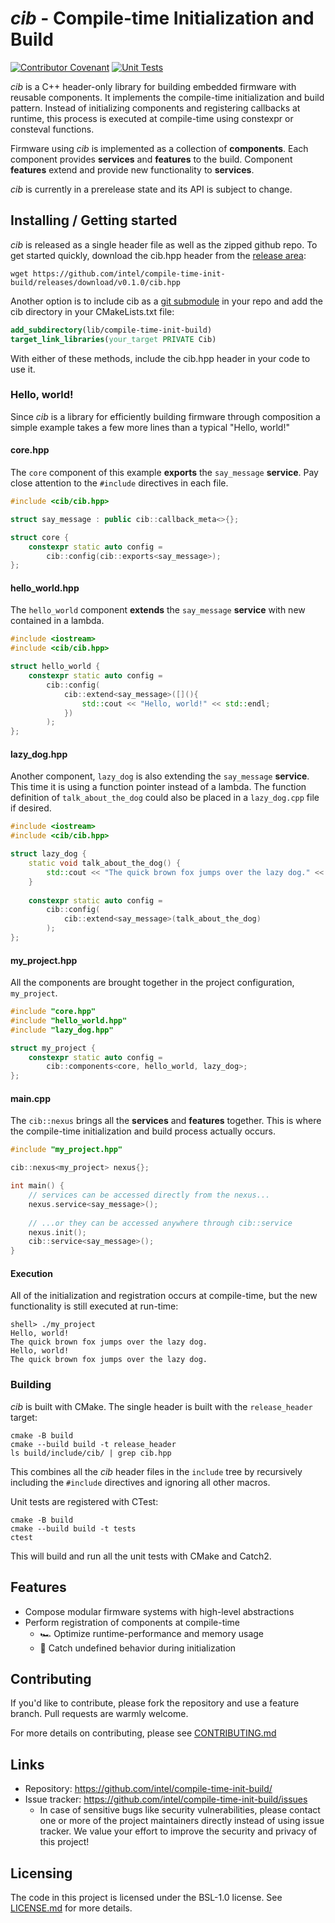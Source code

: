 # *cib* - Compile-time Initialization and Build

[![Contributor Covenant](https://img.shields.io/badge/Contributor%20Covenant-2.1-4baaaa.svg)](CODE_OF_CONDUCT.md)
[![Unit Tests](https://github.com/intel/compile-time-init-build/actions/workflows/unit_tests.yml/badge.svg)](https://github.com/intel/compile-time-init-build/actions/workflows/unit_tests.yml)

 *cib* is a C++ header-only library for building embedded firmware with reusable
components. It implements the compile-time initialization and build pattern. 
Instead of initializing components and registering callbacks at runtime, this
process is executed at compile-time using constexpr or consteval functions.

Firmware using *cib* is implemented as a collection of **components**. Each 
component provides **services** and **features** to the build. Component
**features** extend and provide new functionality to **services**.

*cib* is currently in a prerelease state and its API is subject to change.

## Installing / Getting started

*cib* is released as a single header file as well as the zipped github repo. 
To get started quickly, download the cib.hpp header from the 
[release area](https://github.com/intel/compile-time-init-build/releases):

```shell
wget https://github.com/intel/compile-time-init-build/releases/download/v0.1.0/cib.hpp
```

Another option is to include cib as a 
[git submodule](https://github.blog/2016-02-01-working-with-submodules/) 
in your repo and add the cib directory in your CMakeLists.txt file:

```cmake
add_subdirectory(lib/compile-time-init-build)
target_link_libraries(your_target PRIVATE Cib)
```

With either of these methods, include the cib.hpp header in your code to use it.

### Hello, world!

Since *cib* is a library for efficiently building firmware through composition
a simple example takes a few more lines than a typical "Hello, world!"

#### core.hpp
The `core` component of this example **exports** the `say_message` **service**. Pay close
attention to the `#include` directives in each file.
```c++
#include <cib/cib.hpp>

struct say_message : public cib::callback_meta<>{};

struct core {
    constexpr static auto config =
        cib::config(cib::exports<say_message>);
};
```
#### hello_world.hpp
The `hello_world` component **extends** the `say_message` **service** with new
contained in a lambda.
```c++
#include <iostream>
#include <cib/cib.hpp>

struct hello_world {
    constexpr static auto config =
        cib::config(
            cib::extend<say_message>([](){
                std::cout << "Hello, world!" << std::endl;
            })        
        );
};
```
#### lazy_dog.hpp
Another component, `lazy_dog` is also extending the `say_message` **service**.
This time it is using a function pointer instead of a lambda. The function 
definition of `talk_about_the_dog` could also be placed in a `lazy_dog.cpp` 
file if desired.
```c++
#include <iostream>
#include <cib/cib.hpp>

struct lazy_dog {
    static void talk_about_the_dog() {
        std::cout << "The quick brown fox jumps over the lazy dog." << std::endl;
    }
    
    constexpr static auto config =
        cib::config(
            cib::extend<say_message>(talk_about_the_dog)        
        );
};
```
#### my_project.hpp
All the components are brought together in the project configuration, `my_project`.
```c++
#include "core.hpp"
#include "hello_world.hpp"
#include "lazy_dog.hpp"

struct my_project {
    constexpr static auto config =
        cib::components<core, hello_world, lazy_dog>;
};
```
#### main.cpp
The `cib::nexus` brings all the **services** and **features** together. This is
where the compile-time initialization and build process actually occurs.
```c++
#include "my_project.hpp"

cib::nexus<my_project> nexus{};

int main() {
    // services can be accessed directly from the nexus...
    nexus.service<say_message>();
    
    // ...or they can be accessed anywhere through cib::service
    nexus.init();
    cib::service<say_message>();
}
```
#### Execution
All of the initialization and registration occurs at compile-time, but the
new functionality is still executed at run-time:
```
shell> ./my_project
Hello, world!
The quick brown fox jumps over the lazy dog.
Hello, world!
The quick brown fox jumps over the lazy dog.
```

### Building

*cib* is built with CMake. The single header is built with the 
`release_header` target:

```shell
cmake -B build
cmake --build build -t release_header
ls build/include/cib/ | grep cib.hpp
```

This combines all the *cib* header files in the `include` tree by recursively
including the `#include` directives and ignoring all other macros.

Unit tests are registered with CTest:

```shell
cmake -B build
cmake --build build -t tests
ctest
```

This will build and run all the unit tests with CMake and Catch2.

## Features

* Compose modular firmware systems with high-level abstractions
* Perform registration of components at compile-time
  * 🏎 Optimize runtime-performance and memory usage
  * 🦺 Catch undefined behavior during initialization

## Contributing

If you'd like to contribute, please fork the repository and use a feature
branch. Pull requests are warmly welcome.

For more details on contributing, please see [CONTRIBUTING.md](CONTRIBUTING.md)

## Links

- Repository: https://github.com/intel/compile-time-init-build/
- Issue tracker: https://github.com/intel/compile-time-init-build/issues
    - In case of sensitive bugs like security vulnerabilities, please contact
      one or more of the project maintainers directly instead of using issue 
      tracker. We value your effort to improve the security and privacy of this
      project!
    
## Licensing

The code in this project is licensed under the BSL-1.0 license. See 
[LICENSE.md](LICENSE.md) for more details.
